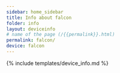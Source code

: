 ```yaml
---
sidebar: home_sidebar
title: Info about falcon
folder: info
layout: deviceinfo
# name of the page (/{{permalink}}.html)
permalink: falcon/
device: falcon
---
```

{% include templates/device_info.md %}
